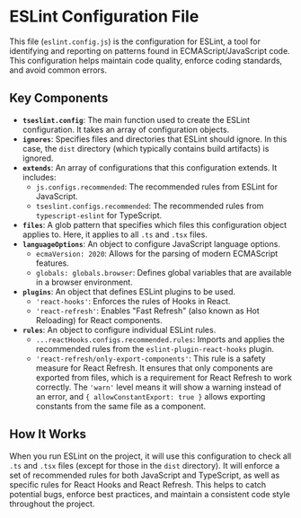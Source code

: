 # ESLint Configuration File

This file (`eslint.config.js`) is the configuration for ESLint, a tool for identifying and reporting on patterns found in ECMAScript/JavaScript code. This configuration helps maintain code quality, enforce coding standards, and avoid common errors.

## Key Components

- **`tseslint.config`**: The main function used to create the ESLint configuration. It takes an array of configuration objects.
- **`ignores`**: Specifies files and directories that ESLint should ignore. In this case, the `dist` directory (which typically contains build artifacts) is ignored.
- **`extends`**: An array of configurations that this configuration extends. It includes:
  - `js.configs.recommended`: The recommended rules from ESLint for JavaScript.
  - `tseslint.configs.recommended`: The recommended rules from `typescript-eslint` for TypeScript.
- **`files`**: A glob pattern that specifies which files this configuration object applies to. Here, it applies to all `.ts` and `.tsx` files.
- **`languageOptions`**: An object to configure JavaScript language options.
  - `ecmaVersion: 2020`: Allows for the parsing of modern ECMAScript features.
  - `globals: globals.browser`: Defines global variables that are available in a browser environment.
- **`plugins`**: An object that defines ESLint plugins to be used.
  - `'react-hooks'`: Enforces the rules of Hooks in React.
  - `'react-refresh'`: Enables "Fast Refresh" (also known as Hot Reloading) for React components.
- **`rules`**: An object to configure individual ESLint rules.
  - `...reactHooks.configs.recommended.rules`: Imports and applies the recommended rules from the `eslint-plugin-react-hooks` plugin.
  - `'react-refresh/only-export-components'`: This rule is a safety measure for React Refresh. It ensures that only components are exported from files, which is a requirement for React Refresh to work correctly. The `'warn'` level means it will show a warning instead of an error, and `{ allowConstantExport: true }` allows exporting constants from the same file as a component.

## How It Works

When you run ESLint on the project, it will use this configuration to check all `.ts` and `.tsx` files (except for those in the `dist` directory). It will enforce a set of recommended rules for both JavaScript and TypeScript, as well as specific rules for React Hooks and React Refresh. This helps to catch potential bugs, enforce best practices, and maintain a consistent code style throughout the project.
